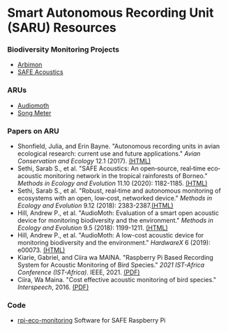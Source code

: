 # Smart Autonomous Recording Unit (SARU) Resources

### Biodiversity Monitoring Projects
* [Arbimon](https://arbimon.rfcx.org)
* [SAFE Acoustics](http://acoustics.safeproject.net/)

### ARUs

* [Audiomoth](https://www.openacousticdevices.info/audiomoth)
* [Song Meter](https://www.wildlifeacoustics.com/products/song-meter-sm4)

### Papers on ARU

* Shonfield, Julia, and Erin Bayne. "Autonomous recording units in avian ecological research: current use and future applications." _Avian Conservation and Ecology_ 12.1 (2017). [(HTML)](http://www.ace-eco.org/vol12/iss1/art14)
* Sethi, Sarab S., et al. "SAFE Acoustics: An open‐source, real‐time eco‐acoustic monitoring network in the tropical rainforests of Borneo." _Methods in Ecology and Evolution_ 11.10 (2020): 1182-1185. [(HTML)](https://besjournals.onlinelibrary.wiley.com/doi/full/10.1111/2041-210X.13438)
* Sethi, Sarab S., et al. "Robust, real‐time and autonomous monitoring of ecosystems with an open, low‐cost, networked device." _Methods in Ecology and Evolution_ 9.12 (2018): 2383-2387.[(HTML)](https://besjournals.onlinelibrary.wiley.com/doi/abs/10.1111/2041-210X.13089)
* Hill, Andrew P., et al. "AudioMoth: Evaluation of a smart open acoustic device for monitoring biodiversity and the environment." _Methods in Ecology and Evolution_ 9.5 (2018): 1199-1211. [(HTML)](https://besjournals.onlinelibrary.wiley.com/doi/abs/10.1111/2041-210X.12955)
* Hill, Andrew P., et al. "AudioMoth: A low-cost acoustic device for monitoring biodiversity and the environment." _HardwareX_ 6 (2019): e00073. [(HTML)](https://www.sciencedirect.com/science/article/pii/S2468067219300306)
* Kiarie, Gabriel, and Ciira wa MAINA. "Raspberry Pi Based Recording System for Acoustic Monitoring of Bird Species." _2021 IST-Africa Conference (IST-Africa)_. IEEE, 2021. [(PDF)](https://idl-bnc-idrc.dspacedirect.org/bitstream/handle/10625/61557/2022-10-01_Raspberry%20Pi%20Based%20Recording%20System%20for.pdf)
* Ciira, Wa Maina. "Cost effective acoustic monitoring of bird species." _Interspeech_, 2016. [(PDF)](https://www.isca-speech.org/archive_v0/Interspeech_2016/pdfs/0746.PDF)

### Code
* [rpi-eco-monitoring](https://github.com/sarabsethi/rpi-eco-monitoring) Software for SAFE Raspberry Pi
